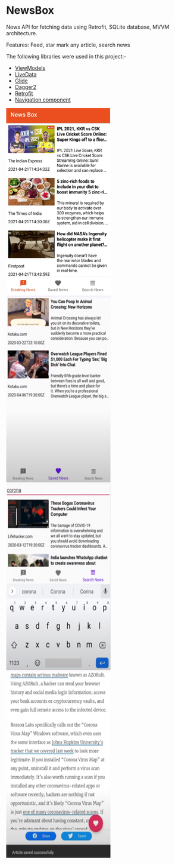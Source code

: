 # NewsBox

News API for fetching data using Retrofit, SQLite database, MVVM architecture.

Features: Feed, star mark any article, search news

The following libraries were used in this project:-

 - [ViewModels](https://developer.android.com/topic/libraries/architecture/viewmodel)
 - [LiveData](https://developer.android.com/topic/libraries/architecture/livedata)
 - [Glide](https://github.com/bumptech/glide)
 - [Dagger2](https://github.com/google/dagger)
 - [Retrofit](https://github.com/square/retrofit)
 - [Navigation component](https://developer.android.com/guide/navigation)

<img src = "https://github.com/Brutevision/News_Box/blob/master/app/main.jpeg" height="500" width="280"/>&nbsp;&nbsp;&nbsp;&nbsp;&nbsp;<img src = "https://github.com/Brutevision/News_Box/blob/master/app/saved.PNG" height="500" width="280"/>&nbsp;&nbsp;&nbsp;&nbsp;&nbsp;<img src = "https://github.com/Brutevision/News_Box/blob/master/app/search.PNG" height="500" width="280"/>&nbsp;&nbsp;&nbsp;&nbsp;&nbsp;<img src = "https://github.com/Brutevision/News_Box/blob/master/app/article.PNG" height="500" width="280"/>
